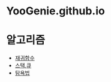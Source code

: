# YooGenie.github.io

# 알고리즘
* [재귀함수](posts/algorithm/2022-06-15-RecursionFunction.md)
* [스택,큐](posts/algorithm/2022-06-22-StackQueue.md)
* [탐욕법](posts/algorithm/2022-06-27-GreedyAlgorithm.md)
